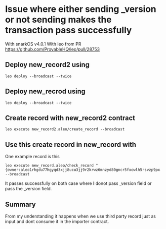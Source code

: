 # Issue where either sending _version or not sending makes the transaction pass successfully
With snarkOS v4.0.1
With leo from PR https://github.com/ProvableHQ/leo/pull/28753 

## Deploy new_record2 using
```
leo deploy --broadcast --twice
```

## Deploy new_recrod using
```
leo deploy --broadcast --twice
```

## Create record with new_record2 contract
```
leo execute new_record2.aleo/create_record --broadcast
```

## Use this create record in new_record with
One example record is this
```
leo execute new_record.aleo/check_record "{owner:aleo1rhgdu77hgyqd3xjj8ucu3jj9r2krwz6mnzyd80gncr5fxcwlh5rsvzp9px.private,id:1u32.private,_nonce:4831188040890779660686663498536260049695845537573779680715909167343704062725group.public}" --broadcast 
```
It passes successfully on both case where I donot pass _version field or pass the _version field.

## Summary
From my understanding it happens when we use third party record just as input and dont consume it in the importer contract.







